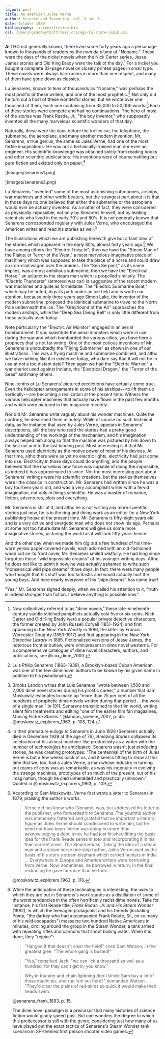 ```yaml
---
layout: post
title: An American Jules Verne
author: Science and Invention, vol. 8 no. 6
date: October 1920
bibliography: _scientifiction.bib
csl: /Users/grantwythoff/TeX/_chicago-fullnote-nobib.csl
---
```


**A**LTHO not generally known, there lived some forty years ago a personage known to thousands of readers by the *nom de plume* of "Noname."  These were the days of the nickel novels when the Nick Carter series, Jesse James stories and Old King Brady were the talk of the day.[^dmn]  For a nickel you bought a complete 32-page novel on closely printed pages in small type.  These novels were always hair-rasers in more than one respect, and many of them have gone down as classics.

Lu Senarens, known to tens of thousands as "Noname," was perhaps the most prolific of these writers, and one of the most prophetic.[^nnm]  Not only did he turn out a host of these wonderful stories, but he wrote over one thousand of them, each one containing from 35,000 to 50,000 words.[^nbr]  Each of these stories were compete and had no continuations.  The hero of most of the stories was Frank Reade, Jr., "the boy inventor," who supposedly invented all the many marvelous scientific wonders of that day.

Naturally, these were the days before the trolley car, the telephone, the submarine, the aeroplane, and many another modern invention.  Mr. Senarens, a true genius, the same as Jules Verne, had one of the most fertile imaginations.  He was not a technically-trained man nor even an engineer.  His scientific knowledge was obtained solely from reading books and other scientific publications.  His inventions were of course nothing but pure fiction and existed only on paper.[^sen]

](images/senarens1.png)

](images/senarens2.png)

Lu Senarens "invented" some of the most astonishing submarines, airships, war machines and other world beaters, but the strangest part about it is that in those days no one believed that either the submarine or the aeroplane would ever be actually invented.  As a matter of fact, they were considered as physically impossible, not only by Senarens himself, but by leading scientists who lived in the early 70's and 80's.  It is not generally known that Senarens corresponded regularly with Jules Verne, who encouraged the American writer and read his stories as well.[^vrn]

The illustrations which we are publishing herewith give but a faint idea of the stories which appeared in the early 80's, almost forty years ago.[^yqy]  We have among others the "Electric Tricycle"; then we have the "Steam Man of the Plains; or Terror of the West," a most marvelous imaginative piece of machinery which was supposed to take the place of a horse and could draw an iron-clad wagon over the prairies.  The "Sea Serpent," as its name implies, was a most ambitious submarine; then we have the "Electrical Horse," an adjunct to the steam man which is propelled similarly.  The "Electric Thunderer" (armored war car) is suggestive of the recent modern war machines and quite as formidable.  The "Electric Submarine Boat," which may be noted, digs its path under an ice field and is worth our atention, because only three years ago Simon Lake, the inventor of the modern submarine, proposed the identical submarine to travel to the North Pole underneath the ice.  The "Greyhound of the Air" approaches the modern airships, while the "Deep Sea Diving Bell" is only little different from those actually used today.

Note particularly the "Electric Air Monitor" engaged in an aerial bombardment.  If you substitute the aerial monsters which were in use during the war and which bombarded the various cities, you have here a prophecy that is not far wrong.  One of the most curious inventions of Mr. Senarens is undoubtedly the "Flying Submarine" as shown in one of our illustrations.  This was a flying machine and submarine combined, and altho we have nothing like it in existence today, who dare say that it will not be in use at not a too distant date?  Then again we had the "Electric Warrior," a war chariot used against Indians, the "Electrical Dragon," the "Terror of the Seas" and many others.

Nine-tenths of Lu Senarens' pictured predictions have actually come true.  Even the helicopter arrangements in some of his airships---to lift them up vertically---are becoming a realization at the present time.  Witness the various helicopter machines that actually have flown in the past few months and which were pictured in this magazine recently.

Nor did Mr. Senarens write vaguely about his wonder machines.  Quite the contrary, he described them minutely.  While of course no such technical data, as for instance that used by Jules Verne, appears in Senarens' descriptions, still the boy who read the stories had a pretty good understanding of the workings of the mechanism, and his imagination always helped him along so that the machine was pictured by him down to the last nut and to the last binding post.  Most interesting is it that Mr. Senarens used electricity as the motive power of most of his devices.  At that time, altho there were as yet no electric lights, electricity had just come into use.  Electricity in those days could do anything, and the people believed that the marvelous new force was capable of doing the impossible, as indeed it has approximated to since.  Not the most interesting part about Senarens' writings were his scientific creations, but the stories themselves were little classics in construction.  Mr. Senarens had written since he was a boy fourteen years old, and was a very accomplisht writer with a fervid imagination, not only in things scientific.  He was a master of romance, ficiton, adventures, plots and everything.

Mr. Senarens is still at it, and altho he is not writing any more scientific stories just now, he is in the ring and doing work as an editor for a New York publishing house at the present time.  Mr. Senarens is fifty-eight years old and is a very active and energetic man who does not show his age.  Perhaps at some not too future date Mr. Senarens will give us some more imaginative stories, picturing the world as it will look fifty years hence.

And the other day when we made him dig out a few hundred of his time-worn yellow paper-covered novels, each adorned with an old-fashioned wood cut on its front cover, Mr. Senarens smiled wistfully.  He had long since forgotten those "wild impossible dreams" of his younger writing days.  Altho he does not like to admit it now, he was actually ashamed to write such "nonsensical wild pipe dreams" those days.  In fact, there were many people who thought that his stuff was too fantastic and would actually hurt the young boys.  And here nearly everyone of his "pipe dreams" has come true!

"Yes," Mr. Senarens sighed deeply, when we called his attention to it, "truth is indeed stronger than fiction.  I believe anything is possible now."

[^dmn]: Now collectively referred to as "dime novels," these late-nineteenth-century saddle stitched pamphlets actually cost five or six cents.  Nick Carter and Old King Brady were a popular private detective characters, the former created by John Russell Coryell (1851-1924) and first appearing in the *New York Weekly* in 1886, the latter by Francis Worcester Doughty (1850-1917) and first appearing in the *New York Detective Library* in 1885.  Fictionalized versions of Jesse James, the notorious frontier outlaw, were omnipresent in dime novel westerns.  For a comprehensive catalogue of dime novel characters, authors, and publications, see @cox_dime_2000.

[^nnm]: Luis Philip Senarens (1863-1939), a Brooklyn-based Cuban American, was one of the few dime novel authors to be known by his given name in addition to his pseudonym.

[^nbr]: Brooks Landon writes that Luis Senarens "wrote between 1,500 and 2,000 dime novel stories during his prolific career," a number that Sam Moskowitz estimates to make up "more than 75 per cent of all the hundreds of prophetic dime novels written during that period … the work of a single man."  In 1911, Senarens transitioned to the film world, writing silent film treatments and editing "one of the earlier film fan magazines, *Moving Picture Stories.*"  @landon_science_2002, p. 45. @moskowitz_explorers_1963, p. 108, 124.

[^yqy]: While the anticipation of these technologies is interesting, the uses to which they are put in Senarens's work stands as a distillation of some of the worst tendencies in the often horrifically racist dime novels.  Take for instance, his first Reade title, *Frank Reade, Jr. and His Steam Wonder* (1882), in which the teenaged protagonist and his friends (including Pomp, "the darkey who had accompanied Frank Reade, Sr., on so many of his wild escapades") massacre two hundred Native Americans in minutes, circling around the group in the Steam Wonder, a tank armed with repeating rifles and cannons that shoot boiling water.  When it is done, they "rejoice":

	> "Hanged if that doesn't clear the field!" cried Sam Watson, in the greatest glee.  "The whole gang is busted!"

	> "Yes," remarked Jack, "we can lick a thousand as well as a hundred, for they can't get in, you know."

	> Why in thunder and chain lightning don't Uncle Sam buy a lot of these machines, and run 'em out here?" demanded Watson.  "They'd clear the plains of red-skins so quick it would make their heads swim.
	
	@senarens_frank_1893, p. 15.

	The dime novel paradigm is a precursor that many histories of science fiction would gladly speed past.  But one wonders the degree to which this predecessor is still with the genre, considering just how many of us have played out the exact tactics of Senarens's Steam Wonder tank scenario in SF-themed first person shooter video games.

[^sen]: In their premature eulogy to Senarens in June 1928 (Senarens actually died in December 1939 at the age of 76), *Amazing Stories* collapsed its celebration of his almost machine-like productivity as a writer with the number of technologies he anticipated.  Senarens wasn't just producing stories, he was creating prototypes:  "The centennial of the birth of Jules Verne is but a few weeks back of us, and it seems fitting to show at this time that we, too, had a Jules Verne, a man whose industry in turning out reams of copy was as remarkable, as was his ingenuity in evolving the strange machines, prototypes of so much of the present, out of his imagination, though he died unheralded and practically unknown." Quoted in @moskowitz_explorers_1963, p. 109.

[^vrn]: According to Sam Moskowitz, Verne first wrote a letter to Senarens in 1879, praising the author's works.

    > Verne did not know who 'Noname' was, but addressed his letter to the publisher, who forwarded it to Senarens.  The youthful author was immensely flattered and grateful that so important a literary figure as Jules Verne should condescend to write him, but he need not have been.  Verne was doing no more than acknowledging a debt, since he had just finished lifting the basic idea for the Frank Reade series *in toto* and incorporating it in his then current novel, *The Steam House.*  Taking the idea of a steam man and a steam horse one step further, Jules Verne used as the basis of his story a steam elephant which carried hunters in India. … Everywhere in Europe and America writers were borrowing from Verne.  Now, sometimes, he borrowed in return.  In the final reckoning he gave far more than he took.
    
    @moskowitz_explorers_1963, p. 116.